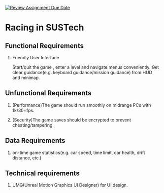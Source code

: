 [![Review Assignment Due Date](https://classroom.github.com/assets/deadline-readme-button-22041afd0340ce965d47ae6ef1cefeee28c7c493a6346c4f15d667ab976d596c.svg)](https://classroom.github.com/a/_7UQvaE8)

# Racing in SUSTech

## Functional Requirements

1. Friendly User Interface

    Start/quit the game , enter a level and navigate menus conveniently. Get clear guidance(e.g. keyboard guidance/mission guidance) from HUD and minimap. 

## Unfunctional Requirements

1. (Performance)The game should run smoothly on midrange PCs with 1k/30+fps.

2. (Security)The game saves should be encrypted to prevent cheating/tampering.

## Data Requirements

1. on-time game statistics(e.g. car speed, time limit, car health, drift distance, etc.)

## Technical requirements

1. UMG(Unreal Motion Graphics UI Designer) for UI design.
